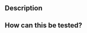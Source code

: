 <!--

Thanks for opening a pull request! Here are some tips to get everything merged smoothly:

1. Read our contributor guidelines: https://github.com/Dynatrace/dynatrace-operator/blob/main/CONTRIBUTING.md

2. If the PR is unfinished, raise it as a draft or prefix the title with "WIP:" so it's clear to everyone.

3. Be sure to allow edits from maintainers so it's easier for us to help: https://help.github.com/en/articles/allowing-changes-to-a-pull-request-branch-created-from-a-fork

-->

## Description

<!--

Please include the following:
- The motivation for the change
    - Link to the Github issue or Jira ticket, if exists.
- The summary of the change

-->

## How can this be tested?

<!--

Please include some guiding steps on how to test this change during a review.

- What environment is necessary for the change to be noticeable ?
- What needs to be enabled/applied for the change to be noticeable ?

-->